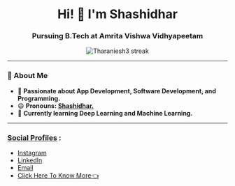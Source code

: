 <h1 align="center">Hi! 👋 I'm Shashidhar</h1>
<h3 align="center">Pursuing B.Tech at Amrita Vishwa Vidhyapeetam</h3>

<p align="center">
    <img src="https://github-readme-streak-stats.herokuapp.com/?user=In-Shashidhar-R&theme=midnight-purple&hide_border=true&border=DD0404&ring=00DDCF&background=000000&stroke=00DDAA&fire=DD08DC&currStreakNum=DD0202" alt="Tharaniesh3 streak" />
</p>

---

### 🚀 About Me
- 🔭 **Passionate about App Development, Software Development, and Programming.**
- 😄 **Pronouns: <u>Shashidhar.</u>**
- 🔮 **Currently learning Deep Learning and Machine Learning.**

---

### <u>Social Profiles</u> :
- [Instagram](https://www.instagram.com/imthaxx/](https://www.instagram.com/_.sign._in/))
- [LinkedIn](https://www.linkedin.com/in/tharaniesh-p-r-1429a3171/](https://www.linkedin.com/in/shashidhar-rajaram-065582268/))
- [Email](mailto:shashidhar23704@gmail.com)
- [Click Here To Know More👈](https://tharaniesh.netlify.app/)
